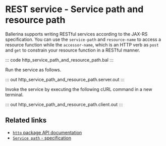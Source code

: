 # REST service - Service path and resource path

Ballerina supports writing RESTful services according to the JAX-RS specification. You can use the `service-path` and `resource-name` to access a resource function while the `accessor-name`, which is an HTTP verb as `post` and `get` to constrain your resource function in a RESTful manner.

::: code http_service_path_and_resource_path.bal :::

Run the service as follows.

::: out http_service_path_and_resource_path.server.out :::

Invoke the service by executing the following cURL command in a new terminal.

::: out http_service_path_and_resource_path.client.out :::

## Related links
- [`http` package API documentation](https://lib.ballerina.io/ballerina/http/latest/)
- [`Service path` - specification](https://ballerina.io/spec/http/#222-service-base-path)
